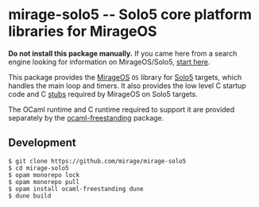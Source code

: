 # mirage-solo5 -- Solo5 core platform libraries for MirageOS

**Do not install this package manually.** If you came here from a search engine looking for information on MirageOS/Solo5, [start here](https://mirage.io/wiki/install).

This package provides the [MirageOS](https://mirage.io/) `OS` library for [Solo5](https://github.com/Solo5/solo5) targets, which handles the main loop and timers. It also provides the low level C startup code and C [stubs](lib/bindings/) required by MirageOS on Solo5 targets.

The OCaml runtime and C runtime required to support it are provided separately
by the [ocaml-freestanding](https://github.com/mirage/ocaml-freestanding) package.

## Development

```
$ git clone https://github.com/mirage/mirage-solo5
$ cd mirage-solo5
$ opam monorepo lock
$ opam monorepo pull
$ opam install ocaml-freestanding dune
$ dune build
```
